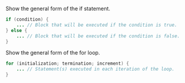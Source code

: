 Show the general form of the if statement.
```java
if (condition) {
    ... // Block that will be executed if the condition is true.
} else {
    ... // Block that will be executed if the condition is false.
}
```
Show the general form of the for loop. 
```java
for (initialization; termination; increment) {
    ... // Statement(s) executed in each iteration of the loop.
}
```
